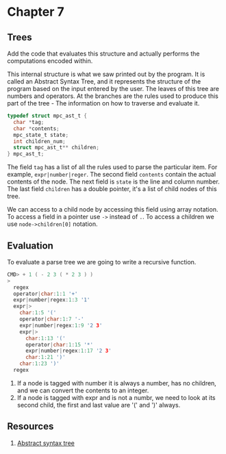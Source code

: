 # Chapter 7

## Trees

Add the code that evaluates this structure and actually performs the computations encoded within.

This internal structure is what we saw printed out by the program. It is called an Abstract Syntax Tree, and it represents the structure of the program based on the input entered by the user. The leaves of this tree are numbers and operators. At the branches are the rules used to produce this part of the tree - The information on how to traverse and evaluate it. 

```c
typedef struct mpc_ast_t {
  char *tag;
  char *contents;
  mpc_state_t state;
  int children_num;
  struct mpc_ast_t** children;
} mpc_ast_t;
```

The field `tag` has a list of all the rules used to parse the particular item. For example, `expr|number|reger`. The second field `contents` contain the actual contents of the node. The next field is `state` is the line and column number. The last field `children` has a double pointer, it's a list of child nodes of this tree.

We can access to a child node by accessing this field using array notation. To access a field in a pointer use `->` instead of `.`. To access a children we use `node->children[0]` notation.

## Evaluation

To evaluate a parse tree we are going to write a recursive function. 

```c
CMD> + 1 ( - 2 3 ( * 2 3 ) )
>
  regex
  operator|char:1:1 '+'
  expr|number|regex:1:3 '1'
  expr|>
    char:1:5 '('
    operator|char:1:7 '-'
    expr|number|regex:1:9 '2 3'
    expr|>
      char:1:13 '('
      operator|char:1:15 '*'
      expr|number|regex:1:17 '2 3'
      char:1:21 ')'
    char:1:23 ')'
  regex
```

1. If a node is tagged with number it is always a number, has no children, and we can convert the contents to an integer. 
2. If a node is tagged with expr and is not a numbr, we need to look at its second child, the first and last value are '(' and ')' always. 

## Resources

1. [Abstract syntax tree](https://en.wikipedia.org/wiki/Abstract_syntax_tree)

